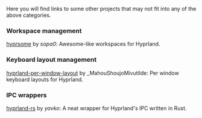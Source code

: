 Here you will find links to some other projects that may not fit into any of the above categories.

### Workspace management
[hyprsome](https://github.com/sopa0/hyprsome) by _sopa0_: Awesome-like workspaces for Hyprland.

### Keyboard layout management
[hyprland-per-window-layout](https://github.com/MahouShoujoMivutilde/hyprland-per-window-layout/) by _MahouShoujoMivutilde: Per window keyboard layouts for Hyprland.

### IPC wrappers
[hyprland-rs](https://github.com/yavko/hyprland-rs) by _yavko_: A neat wrapper for Hyprland's IPC written in Rust.